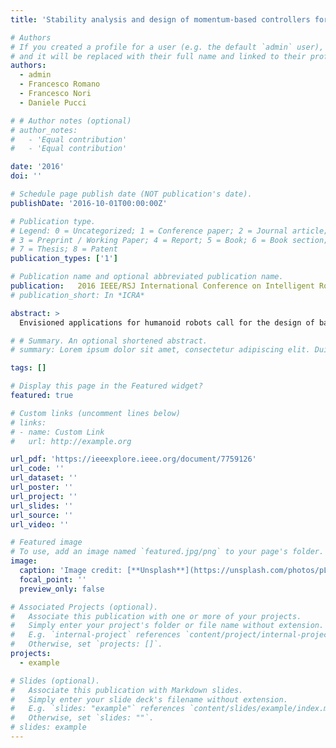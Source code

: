 ```yaml
---
title: 'Stability analysis and design of momentum-based controllers for humanoid robots'

# Authors
# If you created a profile for a user (e.g. the default `admin` user), write the username (folder name) here
# and it will be replaced with their full name and linked to their profile.
authors:
  - admin
  - Francesco Romano
  - Francesco Nori
  - Daniele Pucci

# # Author notes (optional)
# author_notes:
#   - 'Equal contribution'
#   - 'Equal contribution'

date: '2016'
doi: ''

# Schedule page publish date (NOT publication's date).
publishDate: '2016-10-01T00:00:00Z'

# Publication type.
# Legend: 0 = Uncategorized; 1 = Conference paper; 2 = Journal article;
# 3 = Preprint / Working Paper; 4 = Report; 5 = Book; 6 = Book section;
# 7 = Thesis; 8 = Patent
publication_types: ['1']

# Publication name and optional abbreviated publication name.
publication:   2016 IEEE/RSJ International Conference on Intelligent Robots and Systems (IROS)
# publication_short: In *ICRA*

abstract: >
  Envisioned applications for humanoid robots call for the design of balancing and walking controllers. While promising results have been recently achieved, robust and reliable controllers are still a challenge for the control community dealing with humanoid robotics. Momentum-based strategies have proven their effectiveness for controlling humanoids balancing, but the stability analysis of these controllers is still missing. The contribution of this paper is twofold. First, we numerically show that the application of state-of-the-art momentum-based control strategies may lead to unstable zero dynamics. Secondly, we propose simple modifications to the control architecture that avoid instabilities at the zero-dynamics level. Asymptotic stability of the closed loop system is shown by means of a Lyapunov analysis on the linearized system's joint space. The theoretical results are validated with both simulations and experiments on the iCub humanoid robot.

# # Summary. An optional shortened abstract.
# summary: Lorem ipsum dolor sit amet, consectetur adipiscing elit. Duis posuere tellus ac convallis placerat. Proin tincidunt magna sed ex sollicitudin condimentum.

tags: []

# Display this page in the Featured widget?
featured: true

# Custom links (uncomment lines below)
# links:
# - name: Custom Link
#   url: http://example.org

url_pdf: 'https://ieeexplore.ieee.org/document/7759126'
url_code: ''
url_dataset: ''
url_poster: ''
url_project: ''
url_slides: ''
url_source: ''
url_video: ''

# Featured image
# To use, add an image named `featured.jpg/png` to your page's folder.
image:
  caption: 'Image credit: [**Unsplash**](https://unsplash.com/photos/pLCdAaMFLTE)'
  focal_point: ''
  preview_only: false

# Associated Projects (optional).
#   Associate this publication with one or more of your projects.
#   Simply enter your project's folder or file name without extension.
#   E.g. `internal-project` references `content/project/internal-project/index.md`.
#   Otherwise, set `projects: []`.
projects:
  - example

# Slides (optional).
#   Associate this publication with Markdown slides.
#   Simply enter your slide deck's filename without extension.
#   E.g. `slides: "example"` references `content/slides/example/index.md`.
#   Otherwise, set `slides: ""`.
# slides: example
---
```


<!-- {{% callout note %}}
Click the _Cite_ button above to demo the feature to enable visitors to import publication metadata into their reference management software.
{{% /callout %}}

{{% callout note %}}
Create your slides in Markdown - click the _Slides_ button to check out the example.
{{% /callout %}}

Supplementary notes can be added here, including [code, math, and images](https://wowchemy.com/docs/writing-markdown-latex/). -->
